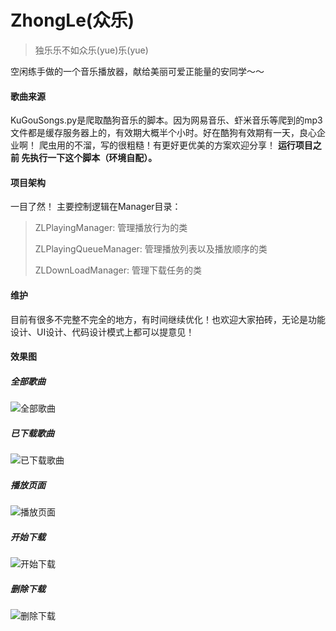 # ZhongLe(众乐)

>独乐乐不如众乐(yue)乐(yue)

空闲练手做的一个音乐播放器，献给美丽可爱正能量的安同学～～


#### 歌曲来源

KuGouSongs.py是爬取酷狗音乐的脚本。因为网易音乐、虾米音乐等爬到的mp3文件都是缓存服务器上的，有效期大概半个小时。好在酷狗有效期有一天，良心企业啊！ 
爬虫用的不溜，写的很粗糙！有更好更优美的方案欢迎分享！
**运行项目之前 先执行一下这个脚本（环境自配）。**

#### 项目架构

一目了然！
主要控制逻辑在Manager目录：
>ZLPlayingManager: 管理播放行为的类
>
>ZLPlayingQueueManager: 管理播放列表以及播放顺序的类
>
>ZLDownLoadManager: 管理下载任务的类 

#### 维护

目前有很多不完整不完全的地方，有时间继续优化！也欢迎大家拍砖，无论是功能设计、UI设计、代码设计模式上都可以提意见！

#### 效果图

##### 全部歌曲

![全部歌曲](http://upload-images.jianshu.io/upload_images/1136939-9834114f2220d970.PNG?imageMogr2/auto-orient/strip%7CimageView2/2/h/640)

##### 已下载歌曲

![已下载歌曲](http://upload-images.jianshu.io/upload_images/1136939-a0580b934a0ea3df.PNG?imageMogr2/auto-orient/strip%7CimageView2/2/h/640)

##### 播放页面

![播放页面](http://upload-images.jianshu.io/upload_images/1136939-ffb3fc8a1d1978ad.PNG?imageMogr2/auto-orient/strip%7CimageView2/2/h/640)

##### 开始下载

![开始下载](http://upload-images.jianshu.io/upload_images/1136939-4a46f5454d1c66ab.PNG?imageMogr2/auto-orient/strip%7CimageView2/2/h/640)

##### 删除下载

![删除下载](http://upload-images.jianshu.io/upload_images/1136939-49825f5c6127e994.PNG?imageMogr2/auto-orient/strip%7CimageView2/2/h/640)

